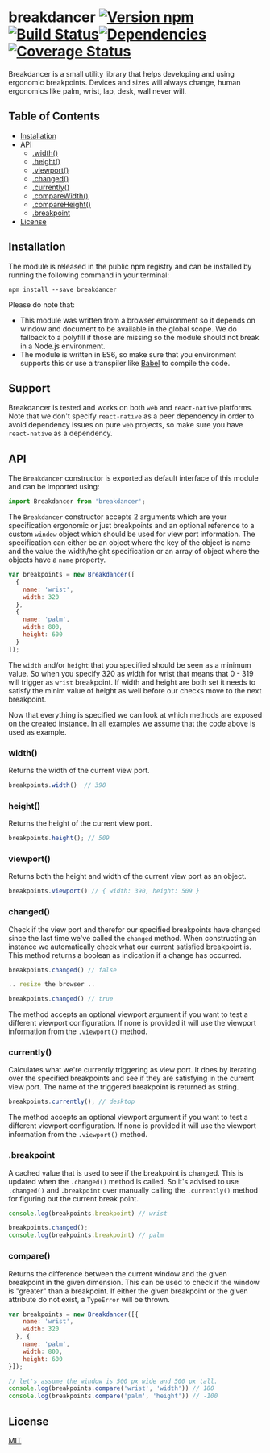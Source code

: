 # breakdancer [![Version npm](https://img.shields.io/npm/v/breakdancer.svg?style=flat-square)](https://www.npmjs.com/package/breakdancer)[![Build Status](https://img.shields.io/travis/godaddy/breakdancer/master.svg?style=flat-square)](https://travis-ci.org/godaddy/breakdancer)[![Dependencies](https://img.shields.io/david/godaddy/breakdancer.svg?style=flat-square)](https://david-dm.org/godaddy/breakdancer)[![Coverage Status](https://img.shields.io/coveralls/godaddy/breakdancer/master.svg?style=flat-square)](https://coveralls.io/r/godaddy/breakdancer?branch=master)

Breakdancer is a small utility library that helps developing and using ergonomic
breakpoints. Devices and sizes will always change, human ergonomics like palm,
wrist, lap, desk, wall never will.

## Table of Contents

- [Installation](#installation)
- [API](#api)
  - [.width()](#width)
  - [.height()](#height)
  - [.viewport()](#viewport)
  - [.changed()](#changed)
  - [.currently()](#currently)
  - [.compareWidth()](#comparewidth)
  - [.compareHeight()](#compareheight)
  - [.breakpoint](#breakpoint)
- [License](#license)

## Installation

The module is released in the public npm registry and can be installed by
running the following command in your terminal:

```
npm install --save breakdancer
```

Please do note that:

- This module was written from a browser environment so it depends on window and
  document to be available in the global scope. We do fallback to a polyfill if
  those are missing so the module should not break in a Node.js environment.
- The module is written in ES6, so make sure that you environment supports this
  or use a transpiler like [Babel](http://babeljs.io/) to compile the code.

## Support

Breakdancer is tested and works on both `web` and `react-native` platforms.
Note that we don't specify `react-native` as a peer dependency in order to avoid
dependency issues on pure `web` projects, so make sure you have `react-native`
as a dependency.

## API

The `Breakdancer` constructor is exported as default interface of this module
and can be imported using:

```js
import Breakdancer from 'breakdancer';
```

The `Breakdancer` constructor accepts 2 arguments which are your specification
ergonomic or just breakpoints and an optional reference to a custom `window`
object which should be used for view port information. The specification can
either be an object where the key of the object is name and the value the
width/height specification or an array of object where the objects have a `name`
property.

```js
var breakpoints = new Breakdancer([
  {
    name: 'wrist',
    width: 320
  },
  {
    name: 'palm',
    width: 800,
    height: 600
  }
]);
```

The `width` and/or `height` that you specified should be seen as a minimum value.
So when you specify 320 as width for wrist that means that 0 - 319 will trigger
as `wrist` breakpoint. If width and height are both set it needs to satisfy
the minim value of height as well before our checks move to the next
breakpoint.

Now that everything is specified we can look at which methods are exposed on the
created instance. In all examples we assume that the code above is used as
example.

### width()

Returns the width of the current view port.

```js
breakpoints.width()  // 390
```

### height()

Returns the height of the current view port.

```js
breakpoints.height(); // 509
```

### viewport()

Returns both the height and width of the current view port as an object.

```js
breakpoints.viewport() // { width: 390, height: 509 }
```

### changed()

Check if the view port and therefor our specified breakpoints have changed since
the last time we've called the `changed` method. When constructing an instance
we automatically check what our current satisfied breakpoint is. This method
returns a boolean as indication if a change has occurred.

```js
breakpoints.changed() // false

.. resize the browser ..

breakpoints.changed() // true
```

The method accepts an optional viewport argument if you want to test a different
viewport configuration. If none is provided it will use the viewport information
from the `.viewport()` method.

### currently()

Calculates what we're currently triggering as view port. It does by iterating
over the specified breakpoints and see if they are satisfying in the current
view port. The name of the triggered breakpoint is returned as string.

```js
breakpoints.currently(); // desktop
```

The method accepts an optional viewport argument if you want to test a different
viewport configuration. If none is provided it will use the viewport information
from the `.viewport()` method.

### .breakpoint

A cached value that is used to see if the breakpoint is changed. This is updated
when the `.changed()` method is called. So it's advised to use `.changed()` and
`.breakpoint` over manually calling the `.currently()` method for figuring out
the current break point.

```js
console.log(breakpoints.breakpoint) // wrist

breakpoints.changed();
console.log(breakpoints.breakpoint) // palm
```

### compare()

Returns the difference between the current window and the given breakpoint in
the given dimension. This can be used to check if the window is "greater" than a
breakpoint. If either the given breakpoint or the given attribute do not exist,
a `TypeError` will be thrown.

```js
var breakpoints = new Breakdancer([{
    name: 'wrist',
    width: 320
  }, {
    name: 'palm',
    width: 800,
    height: 600
}]);

// let's assume the window is 500 px wide and 500 px tall.
console.log(breakpoints.compare('wrist', 'width')) // 180
console.log(breakpoints.compare('palm', 'height')) // -100
```

## License

[MIT](LICENSE)
